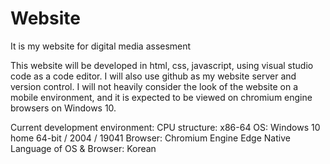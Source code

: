 # Website
It is my website for digital media assesment

This website will be developed in html, css, javascript, using visual studio code as a code editor. I will also use github as my website server and version control. I will not heavily consider the look of the website on a mobile environment, and it is expected to be viewed on chromium engine browsers on Windows 10.

Current development environment:
CPU structure: x86-64
OS: Windows 10 home 64-bit / 2004 / 19041
Browser: Chromium Engine Edge
Native Language of OS & Browser: Korean

